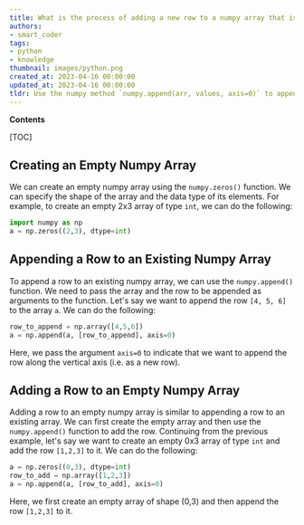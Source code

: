```yaml
---
title: What is the process of adding a new row to a numpy array that is empty?
authors:
- smart_coder
tags:
- python
- knowledge
thumbnail: images/python.png
created_at: 2023-04-16 00:00:00
updated_at: 2023-04-16 00:00:00
tldr: Use the numpy method `numpy.append(arr, values, axis=0)` to append a new row to an empty numpy array.
---
```


**Contents**

[TOC]

## Creating an Empty Numpy Array
We can create an empty numpy array using the `numpy.zeros()` function. We can specify the shape of the array and the data type of its elements. For example, to create an empty 2x3 array of type `int`, we can do the following:

``` python
import numpy as np
a = np.zeros((2,3), dtype=int)
```

## Appending a Row to an Existing Numpy Array
To append a row to an existing numpy array, we can use the `numpy.append()` function. We need to pass the array and the row to be appended as arguments to the function. Let's say we want to append the row `[4, 5, 6]` to the array `a`. We can do the following:

``` python
row_to_append = np.array([4,5,6])
a = np.append(a, [row_to_append], axis=0)
```

Here, we pass the argument `axis=0` to indicate that we want to append the row along the vertical axis (i.e. as a new row).

## Adding a Row to an Empty Numpy Array

Adding a row to an empty numpy array is similar to appending a row to an existing array. We can first create the empty array and then use the `numpy.append()` function to add the row. Continuing from the previous example, let's say we want to create an empty 0x3 array of type `int` and add the row `[1,2,3]` to it. We can do the following:

``` python
a = np.zeros((0,3), dtype=int)
row_to_add = np.array([1,2,3])
a = np.append(a, [row_to_add], axis=0)
```

Here, we first create an empty array of shape (0,3) and then append the row `[1,2,3]` to it.
